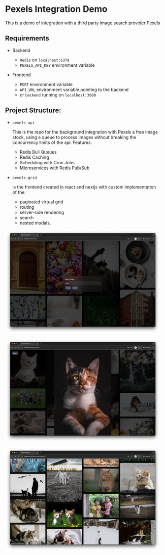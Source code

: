# Pexels Integration Demo

This is a demo of integration with a third party image search provider Pexels

## Requirements

- Backend 
  - ```Redis``` on ```localhost:6379```
  - ```PEXELS_API_KEY``` environment variable

- Frontend
  - ```PORT``` environment variable
  - ```API_URL``` environment variable pointing to the backend
  - or ```backend``` running on ```localhost:3000```

## Project Structure:

- ```pexels-api```

  This is the repo for the background integration with Pexels a free image stock, using a queue to process images without breaking the concurrency limits of the api. Features:
  - Redis Bull Queues
  - Redis Caching
  - Scheduling with Cron Jobs
  - Microservices with Redis Pub/Sub

- ```pexels-grid```

  is the frontend created in react and nextjs with custom implementation of the:
  - paginated virtual grid
  - routing
  - server-side rendering
  - search
  - nested modals.

![search](docs/search.png)

![cat](docs/cat.png)

![pagination](docs/pagination.png)